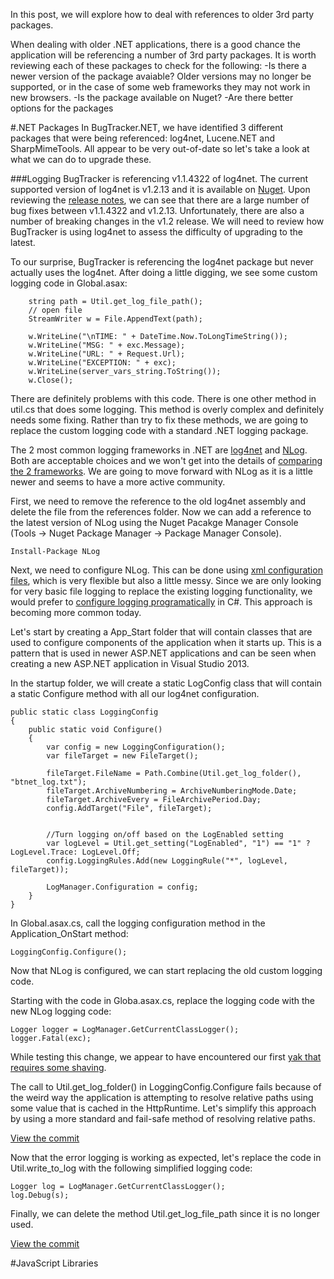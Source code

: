 In this post, we will explore how to deal with references to older 3rd party packages.

When dealing with older .NET applications, there is a good chance the application will be referencing a number of 3rd party packages. It is worth reviewing each of these packages to check for the following:
-Is there a newer version of the package avaiable? Older versions may no longer be supported, or in the case of some web frameworks they may not work in new browsers.
-Is the package available on Nuget?
-Are there better options for the packages

#.NET Packages
In BugTracker.NET, we have identified 3 different packages that were being referenced: log4net, Lucene.NET and SharpMimeTools. All appear to be very out-of-date so let's take a look at what we can do to upgrade these.

###Logging
BugTracker is referencing v1.1.4322 of log4net. The current supported version of log4net is v1.2.13 and it is available on [Nuget](https://www.nuget.org/packages/log4net/). Upon reviewing the [release notes](http://logging.apache.org/log4net/release/release-notes.html), we can see that there are a large number of bug fixes between v1.1.4322 and v1.2.13. Unfortunately, there are also a number of breaking changes in the v1.2 release. We will need to review how BugTracker is using log4net to assess the difficulty of upgrading to the latest.

To our surprise, BugTracker is referencing the log4net package but never actually uses the log4net. After doing a little digging, we see some custom logging code in Global.asax:

        string path = Util.get_log_file_path();
        // open file
        StreamWriter w = File.AppendText(path);

        w.WriteLine("\nTIME: " + DateTime.Now.ToLongTimeString());
        w.WriteLine("MSG: " + exc.Message);
        w.WriteLine("URL: " + Request.Url);
        w.WriteLine("EXCEPTION: " + exc);
        w.WriteLine(server_vars_string.ToString());
        w.Close();

There are definitely problems with this code. There is one other method in util.cs that does some logging. This method is overly complex and definitely needs some fixing. Rather than try to fix these methods, we are going to replace the custom logging code with a standard .NET logging package.

The 2 most common logging frameworks in .NET are [log4net](http://logging.apache.org/log4net/) and [NLog](http://nlog-project.org/). Both are acceptable choices and we won't get into the details of [comparing the 2 frameworks](http://stackoverflow.com/questions/710863/log4net-vs-nlog). We are going to move forward with NLog as it is a little newer and seems to have a more active community.

First, we need to remove the reference to the old log4net assembly and delete the file from the references folder. Now we can add a reference to the latest version of NLog using the Nuget Pacakge Manager Console (Tools -> Nuget Package Manager -> Package Manager Console).

    Install-Package NLog

Next, we need to configure NLog. This can be done using [xml configuration files](https://github.com/nlog/nlog/wiki/Configuration-file), which is very flexible but also a little messy. Since we are only looking for very basic file logging to replace the existing logging functionality, we would prefer to [configure logging programatically](https://github.com/nlog/nlog/wiki/Configuration-API) in C#. This approach is becoming more common today.

Let's start by creating a App_Start folder that will contain classes that are used to configure components of the application when it starts up. This is a pattern that is used in newer ASP.NET applications and can be seen when creating a new ASP.NET application in Visual Studio 2013.

In the startup folder, we will create a static LogConfig class that will contain a static Configure method with all our log4net configuration.

    public static class LoggingConfig
    {
        public static void Configure()
        {
            var config = new LoggingConfiguration();
            var fileTarget = new FileTarget();

            fileTarget.FileName = Path.Combine(Util.get_log_folder(), "btnet_log.txt");
            fileTarget.ArchiveNumbering = ArchiveNumberingMode.Date;
            fileTarget.ArchiveEvery = FileArchivePeriod.Day;
            config.AddTarget("File", fileTarget);


            //Turn logging on/off based on the LogEnabled setting
            var logLevel = Util.get_setting("LogEnabled", "1") == "1" ? LogLevel.Trace: LogLevel.Off;
            config.LoggingRules.Add(new LoggingRule("*", logLevel, fileTarget));

            LogManager.Configuration = config;
        }
    }

In Global.asax.cs, call the logging configuration method in the Application_OnStart method:

    LoggingConfig.Configure();

Now that NLog is configured, we can start replacing the old custom logging code.

Starting with the code in Globa.asax.cs, replace the logging code with the new NLog logging code:

    Logger logger = LogManager.GetCurrentClassLogger();
    logger.Fatal(exc);

While testing this change, we appear to have encountered our first [yak that requires some shaving](http://www.hanselman.com/blog/YakShavingDefinedIllGetThatDoneAsSoonAsIShaveThisYak.aspx).

The call to Util.get_log_folder() in LoggingConfig.Configure fails because of the weird way the application is attempting to resolve relative paths using some value that is cached in the HttpRuntime. Let's simplify this approach by using a more standard and fail-safe method of resolving relative paths.

[View the commit](https://github.com/dpaquette/BugTracker.NET/commit/bb3a03586eec4e325edae5a42c1cce960d1d506e)

Now that the error logging is working as expected, let's replace the code in Util.write_to_log with the following simplified logging code:

    Logger log = LogManager.GetCurrentClassLogger();
    log.Debug(s);

Finally, we can delete the method Util.get_log_file_path since it is no longer used.

[View the commit](https://github.com/dpaquette/BugTracker.NET/commit/dd2ea87538c3c48f6a3a44220a14d51e38124fe6)

#JavaScript Libraries
